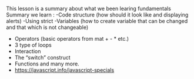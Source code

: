 This lesson is a summary about what we been learing fundamentals 
Summary we learn : 
-Code structure (how should it look like and displaying alerts)
-Using strict
-Variables (how to create variable that can be changed and  that which is not changeable)
- Operators (basic operators from mat + - *  etc.)
- 3 type of loops 
- Interaction
- The “switch” construct
- Functions and many more.
- https://javascript.info/javascript-specials
